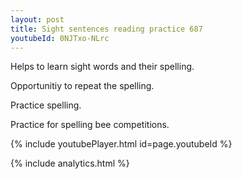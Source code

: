 ```yaml
---
layout: post
title: Sight sentences reading practice 687
youtubeId: 0NJTxo-NLrc
---
```

 
 
Helps to learn sight words and their spelling.

Opportunitiy to repeat the spelling. 

Practice spelling. 
 
Practice for spelling bee competitions. 
 
{% include youtubePlayer.html id=page.youtubeId %}
 
 
{% include analytics.html %}